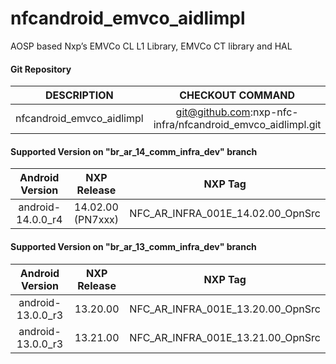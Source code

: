 # nfcandroid_emvco_aidlimpl
AOSP based Nxp’s EMVCo CL L1 Library, EMVCo CT library  and HAL

#### Git Repository

| DESCRIPTION        | CHECKOUT COMMAND          |
| :-------------: |:-------------:| 
| nfcandroid_emvco_aidlimpl | git@github.com:nxp-nfc-infra/nfcandroid_emvco_aidlimpl.git |

#### Supported Version on "br_ar_14_comm_infra_dev" branch
| Android Version        | NXP Release          | NXP Tag  |
| :-------------: |:---------------------:| :-----:|
| android-14.0.0_r4              |  14.02.00 (PN7xxx) |  NFC_AR_INFRA_001E_14.02.00_OpnSrc |







#### Supported Version on "br_ar_13_comm_infra_dev" branch
| Android Version        | NXP Release          | NXP Tag  |
| :-------------: |:---------------------:| :-----:|
|  android-13.0.0_r3   | 13.20.00  |  NFC_AR_INFRA_001E_13.20.00_OpnSrc |
|  android-13.0.0_r3   | 13.21.00  |  NFC_AR_INFRA_001E_13.21.00_OpnSrc |



